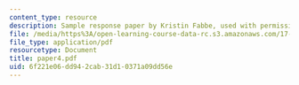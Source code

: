 ```yaml
---
content_type: resource
description: Sample response paper by Kristin Fabbe, used with permission.
file: /media/https%3A/open-learning-course-data-rc.s3.amazonaws.com/17-522-politics-and-religion-fall-2006/6f221e06dd942cab31d10371a09dd56e_paper4.pdf
file_type: application/pdf
resourcetype: Document
title: paper4.pdf
uid: 6f221e06-dd94-2cab-31d1-0371a09dd56e
---
```

